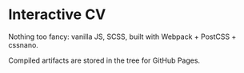 # Interactive CV

Nothing too fancy: vanilla JS, SCSS, built with Webpack + PostCSS + cssnano.

Compiled artifacts are stored in the tree for GitHub Pages.

